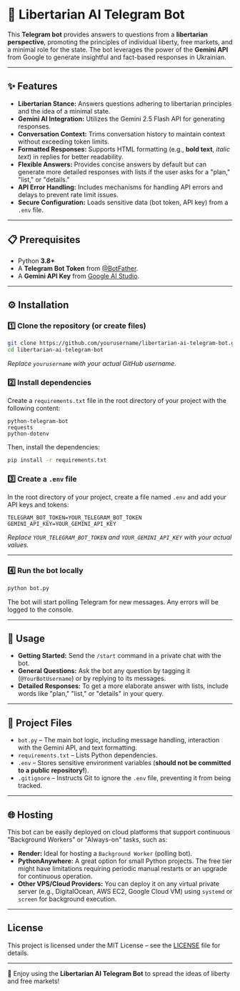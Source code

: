 # 🗽 Libertarian AI Telegram Bot

This **Telegram bot** provides answers to questions from a **libertarian perspective**, promoting the principles of individual liberty, free markets, and a minimal role for the state. The bot leverages the power of the **Gemini API** from Google to generate insightful and fact-based responses in Ukrainian.

-----

## ✨ Features

  * **Libertarian Stance:** Answers questions adhering to libertarian principles and the idea of a minimal state.
  * **Gemini AI Integration:** Utilizes the Gemini 2.5 Flash API for generating responses.
  * **Conversation Context:** Trims conversation history to maintain context without exceeding token limits.
  * **Formatted Responses:** Supports HTML formatting (e.g., **bold text**, *italic text*) in replies for better readability.
  * **Flexible Answers:** Provides concise answers by default but can generate more detailed responses with lists if the user asks for a "plan," "list," or "details."
  * **API Error Handling:** Includes mechanisms for handling API errors and delays to prevent rate limit issues.
  * **Secure Configuration:** Loads sensitive data (bot token, API key) from a `.env` file.

-----

## 📋 Prerequisites

  * Python **3.8+**
  * A **Telegram Bot Token** from [@BotFather](https://t.me/BotFather).
  * A **Gemini API Key** from [Google AI Studio](https://aistudio.google.com/app/apikey).

-----

## ⚙️ Installation

### 1️⃣ Clone the repository (or create files)

```bash
git clone https://github.com/yourusername/libertarian-ai-telegram-bot.git
cd libertarian-ai-telegram-bot
```

*Replace `yourusername` with your actual GitHub username.*

### 2️⃣ Install dependencies

Create a `requirements.txt` file in the root directory of your project with the following content:

```
python-telegram-bot
requests
python-dotenv
```

Then, install the dependencies:

```bash
pip install -r requirements.txt
```

### 3️⃣ Create a `.env` file

In the root directory of your project, create a file named `.env` and add your API keys and tokens:

```env
TELEGRAM_BOT_TOKEN=YOUR_TELEGRAM_BOT_TOKEN
GEMINI_API_KEY=YOUR_GEMINI_API_KEY
```

*Replace `YOUR_TELEGRAM_BOT_TOKEN` and `YOUR_GEMINI_API_KEY` with your actual values.*

-----

### 4️⃣ Run the bot locally

```bash
python bot.py
```

The bot will start polling Telegram for new messages. Any errors will be logged to the console.

-----

## 🚀 Usage

  * **Getting Started:** Send the `/start` command in a private chat with the bot.
  * **General Questions:** Ask the bot any question by tagging it (`@YourBotUsername`) or by replying to its messages.
  * **Detailed Responses:** To get a more elaborate answer with lists, include words like "plan," "list," or "details" in your query.

-----

## 📂 Project Files

  * `bot.py` – The main bot logic, including message handling, interaction with the Gemini API, and text formatting.
  * `requirements.txt` – Lists Python dependencies.
  * `.env` – Stores sensitive environment variables (**should not be committed to a public repository\!**).
  * `.gitignore` – Instructs Git to ignore the `.env` file, preventing it from being tracked.

-----

## 🌐 Hosting

This bot can be easily deployed on cloud platforms that support continuous "Background Workers" or "Always-on" tasks, such as:

  * **Render:** Ideal for hosting a `Background Worker` (polling bot).
  * **PythonAnywhere:** A great option for small Python projects. The free tier might have limitations requiring periodic manual restarts or an upgrade for continuous operation.
  * **Other VPS/Cloud Providers:** You can deploy it on any virtual private server (e.g., DigitalOcean, AWS EC2, Google Cloud VM) using `systemd` or `screen` for background execution.

-----

## License

This project is licensed under the MIT License – see the [LICENSE](https://www.google.com/search?q=LICENSE) file for details.

-----

🚀 Enjoy using the **Libertarian AI Telegram Bot** to spread the ideas of liberty and free markets\!
